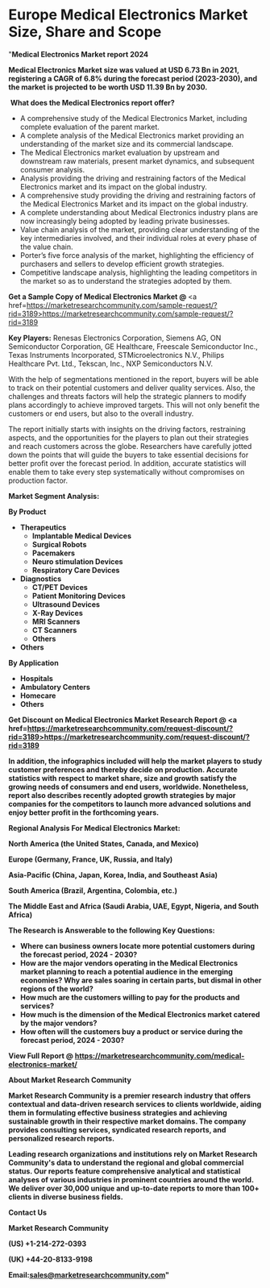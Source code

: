 # Europe Medical Electronics Market Size, Share and Scope
"<strong>Medical Electronics Market report 2024</strong>

<strong>Medical Electronics Market size was valued at USD 6.73 Bn in 2021, registering a CAGR of 6.8% during the forecast period (2023-2030), and the market is projected to be worth USD 11.39 Bn by 2030.</strong>

 <strong><b>What does the Medical Electronics report offer?</b></strong>
<ul>
  <li>A comprehensive study of the Medical Electronics Market, including complete evaluation of the parent market.</li>
  <li>A complete analysis of the Medical Electronics market providing an understanding of the market size and its commercial landscape.</li>
  <li>The Medical Electronics market evaluation by upstream and downstream raw materials, present market dynamics, and subsequent consumer analysis.</li>
  <li>Analysis providing the driving and restraining factors of the Medical Electronics market and its impact on the global industry.</li>
  <li>A comprehensive study providing the driving and restraining factors of the Medical Electronics Market and its impact on the global industry.</li>
  <li>A complete understanding about Medical Electronics industry plans are now increasingly being adopted by leading private businesses.</li>
  <li>Value chain analysis of the market, providing clear understanding of the key intermediaries involved, and their individual roles at every phase of the value chain.</li>
  <li>Porter’s five force analysis of the market, highlighting the efficiency of purchasers and sellers to develop efficient growth strategies.</li>
  <li>Competitive landscape analysis, highlighting the leading competitors in the market so as to understand the strategies adopted by them.</li>
</ul>

<strong>Get a Sample Copy of Medical Electronics Market @ </strong><a href=https://marketresearchcommunity.com/sample-request/?rid=3189><u>https://marketresearchcommunity.com/sample-request/?rid=3189</u></a>

<strong>Key Players:</strong> 
Renesas Electronics Corporation, Siemens AG, ON Semiconductor Corporation, GE Healthcare, Freescale Semiconductor Inc., Texas Instruments Incorporated, STMicroelectronics N.V., Philips Healthcare Pvt. Ltd., Tekscan, Inc., NXP Semiconductors N.V.

With the help of segmentations mentioned in the report, buyers will be able to track on their potential customers and deliver quality services. Also, the challenges and threats factors will help the strategic planners to modify plans accordingly to achieve improved targets. This will not only benefit the customers or end users, but also to the overall industry.

The report initially starts with insights on the driving factors, restraining aspects, and the opportunities for the players to plan out their strategies and reach customers across the globe. Researchers have carefully jotted down the points that will guide the buyers to take essential decisions for better profit over the forecast period. In addition, accurate statistics will enable them to take every step systematically without compromises on production factor.

<strong>Market Segment Analysis:</strong>


<strong><strong>By Product</strong></h4>
<ul>
 	<li>Therapeutics
<ul>
 	<li>Implantable Medical Devices</li>
 	<li>Surgical Robots</li>
 	<li>Pacemakers</li>
 	<li>Neuro stimulation Devices</li>
 	<li>Respiratory Care Devices</li>
</ul>
</li>
 	<li>Diagnostics
<ul>
 	<li>CT/PET Devices</li>
 	<li>Patient Monitoring Devices</li>
 	<li>Ultrasound Devices</li>
 	<li>X-Ray Devices</li>
 	<li>MRI Scanners</li>
 	<li>CT Scanners</li>
 	<li>Others</li>
</ul>
</li>
 	<li>Others</li>
</ul>
<strong><strong>By Application</strong></h4>
<ul>
 	<li>Hospitals</li>
 	<li>Ambulatory Centers</li>
 	<li>Homecare</li>
 	<li>Others</li>
</ul>

<strong>Get Discount on Medical Electronics Market Research Report @ </b></strong><a href=https://marketresearchcommunity.com/request-discount/?rid=3189><u>https://marketresearchcommunity.com/request-discount/?rid=3189</u></a>

In addition, the infographics included will help the market players to study customer preferences and thereby decide on production. Accurate statistics with respect to market share, size and growth satisfy the growing needs of consumers and end users, worldwide. Nonetheless, report also describes recently adopted growth strategies by major companies for the competitors to launch more advanced solutions and enjoy better profit in the forthcoming years.

<strong>Regional Analysis For Medical Electronics Market:</strong>

<strong>North America</strong> (the United States, Canada, and Mexico)

<strong>Europe</strong> (Germany, France, UK, Russia, and Italy)

<strong>Asia-Pacific</strong> (China, Japan, Korea, India, and Southeast Asia)

<strong>South America</strong> (Brazil, Argentina, Colombia, etc.)

<strong>The Middle East and Africa</strong> (Saudi Arabia, UAE, Egypt, Nigeria, and South Africa)

<strong>The Research is Answerable to the following Key Questions:</strong>
<ul>
 	<li>Where can business owners locate more potential customers during the forecast period, 2024 - 2030?</li>
 	<li>How are the major vendors operating in the Medical Electronics market planning to reach a potential audience in the emerging economies? Why are sales soaring in certain parts, but dismal in other regions of the world?</li>
 	<li>How much are the customers willing to pay for the products and services?</li>
 	<li>How much is the dimension of the Medical Electronics market catered by the major vendors?</li>
 	<li>How often will the customers buy a product or service during the forecast period, 2024 - 2030?</li>
</ul>

<strong>View Full Report @</strong> <a href=https://marketresearchcommunity.com/medical-electronics-market/>https://marketresearchcommunity.com/medical-electronics-market/</a>

<strong>About Market Research Community</strong>

Market Research Community is a premier research industry that offers contextual and data-driven research services to clients worldwide, aiding them in formulating effective business strategies and achieving sustainable growth in their respective market domains. The company provides consulting services, syndicated research reports, and personalized research reports.

Leading research organizations and institutions rely on Market Research Community's data to understand the regional and global commercial status. Our reports feature comprehensive analytical and statistical analyses of various industries in prominent countries around the world. We deliver over 30,000 unique and up-to-date reports to more than 100+ clients in diverse business fields.

<strong>Contact Us</strong>

<strong>Market Research Community</strong>

(US) +1-214-272-0393

(UK) +44-20-8133-9198

<strong>Email:</strong>sales@marketresearchcommunity.com"
